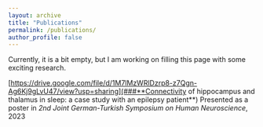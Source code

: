 ```yaml
---
layout: archive
title: "Publications"
permalink: /publications/
author_profile: false
---
```


Currently, it is a bit empty, but I am working on filling this page with some exciting research.

[https://drive.google.com/file/d/1M7lMzWRlDzrp8-z7Qgn-Ag6Kj9gLvU47/view?usp=sharing](###**Connectivity of hippocampus and thalamus in sleep: a case study with an epilepsy patient**)
Presented as a poster in _2nd Joint German-Turkish Symposium on Human Neuroscience_, 2023
